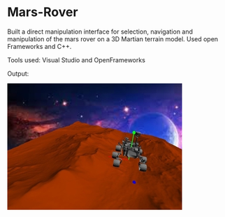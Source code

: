 # Mars-Rover
Built a direct manipulation interface for selection, navigation and manipulation of the mars rover on a 3D Martian terrain model. Used open Frameworks and C++.

Tools used:
Visual Studio and OpenFrameworks

Output:


![alt text](https://github.com/piyushbajaj0704/Mars-Rover/blob/master/rover.jpg)
